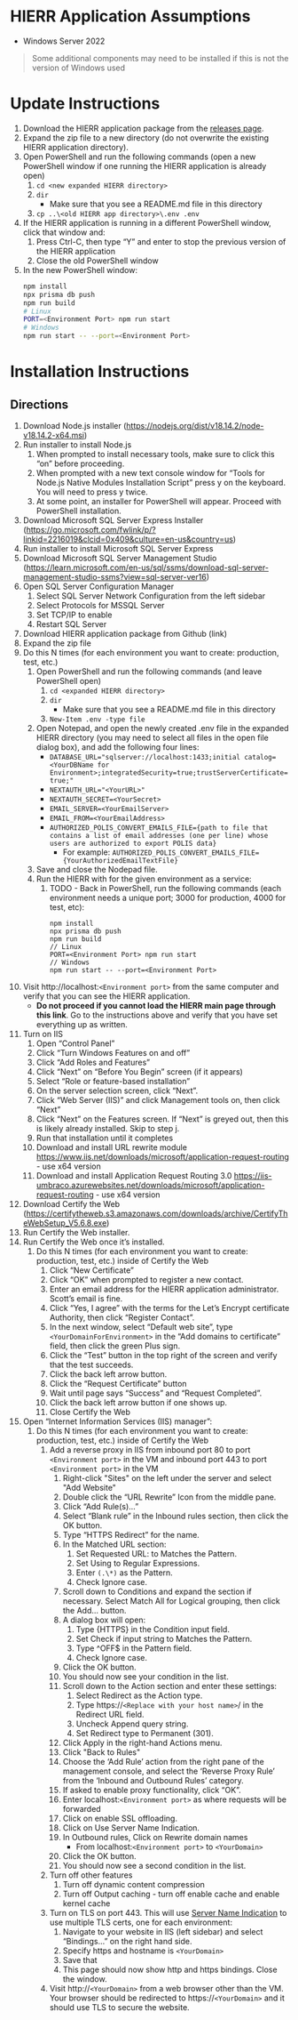 # HIERR Application Assumptions

- Windows Server 2022

> Some additional components may need to be installed if this is not the version of Windows used

# Update Instructions

1. Download the HIERR application package from the [releases page](https://github.com/CodeWithAloha/HIERR/releases).
1. Expand the zip file to a new directory (do not overwrite the existing HIERR application directory).
1. Open PowerShell and run the following commands (open a new PowerShell window if one running the HIERR application is already open)
   1. `cd <new expanded HIERR directory>`
   1. `dir`
      - Make sure that you see a README.md file in this directory
   1. `cp ..\<old HIERR app directory>\.env .env`
1. If the HIERR application is running in a different PowerShell window, click that window and:
   1. Press Ctrl-C, then type “Y” and enter to stop the previous version of the HIERR application
   1. Close the old PowerShell window
1. In the new PowerShell window:
   ```bash
   npm install
   npx prisma db push
   npm run build
   # Linux
   PORT=<Environment Port> npm run start
   # Windows
   npm run start -- --port=<Environment Port>
   ```

# Installation Instructions

## Directions

1. Download Node.js installer (https://nodejs.org/dist/v18.14.2/node-v18.14.2-x64.msi)
1. Run installer to install Node.js
   1. When prompted to install necessary tools, make sure to click this “on” before proceeding.
   1. When prompted with a new text console window for “Tools for Node.js Native Modules Installation Script” press y on the keyboard. You will need to press y twice.
   1. At some point, an installer for PowerShell will appear. Proceed with PowerShell installation.
1. Download Microsoft SQL Server Express Installer (https://go.microsoft.com/fwlink/p/?linkid=2216019&clcid=0x409&culture=en-us&country=us)
1. Run installer to install Microsoft SQL Server Express
1. Download Microsoft SQL Server Management Studio (https://learn.microsoft.com/en-us/sql/ssms/download-sql-server-management-studio-ssms?view=sql-server-ver16)
1. Open SQL Server Configuration Manager
   1. Select SQL Server Network Configuration from the left sidebar
   1. Select Protocols for MSSQL Server
   1. Set TCP/IP to enable
   1. Restart SQL Server
1. Download HIERR application package from Github (link)
1. Expand the zip file
1. Do this N times (for each environment you want to create: production, test, etc.)
   1. Open PowerShell and run the following commands (and leave PowerShell open)
      1. `cd <expanded HIERR directory>`
      1. `dir`
         - Make sure that you see a README.md file in this directory
      1. `New-Item .env -type file`
   1. Open Notepad, and open the newly created .env file in the expanded HIERR directory (you may need to select all files in the open file dialog box), and add the following four lines:
      - `DATABASE_URL="sqlserver://localhost:1433;initial catalog=<YourDBName for Environment>;integratedSecurity=true;trustServerCertificate=true;"`
      - `NEXTAUTH_URL="<YourURL>"`
      - `NEXTAUTH_SECRET=<YourSecret>`
      - `EMAIL_SERVER=<YourEmailServer>`
      - `EMAIL_FROM=<YourEmailAddress>`
      - `AUTHORIZED_POLIS_CONVERT_EMAILS_FILE={path to file that contains a list of email addresses (one per line) whose users are authorized to export POLIS data}`
        - For example: `AUTHORIZED_POLIS_CONVERT_EMAILS_FILE={YourAuthorizedEmailTextFile}`
   1. Save and close the Nodepad file.
   1. Run the HIERR with for the given environment as a service:
      1. TODO - Back in PowerShell, run the following commands (each environment needs a unique port; 3000 for production, 4000 for test, etc):
         ```
         npm install
         npx prisma db push
         npm run build
         // Linux
         PORT=<Environment Port> npm run start
         // Windows
         npm run start -- --port=<Environment Port>
         ```
1. Visit http://localhost:`<Environment port>` from the same computer and verify that you can see the HIERR application.
   - **Do not proceed if you cannot load the HIERR main page through this link**. Go to the instructions above and verify that you have set everything up as written.
1. Turn on IIS
   1. Open “Control Panel”
   1. Click “Turn Windows Features on and off”
   1. Click “Add Roles and Features”
   1. Click “Next” on “Before You Begin” screen (if it appears)
   1. Select “Role or feature-based installation”
   1. On the server selection screen, click “Next”.
   1. Click “Web Server (IIS)” and click Management tools on, then click “Next”
   1. Click “Next” on the Features screen. If “Next” is greyed out, then this is likely already installed. Skip to step j.
   1. Run that installation until it completes
   1. Download and install URL rewrite module https://www.iis.net/downloads/microsoft/application-request-routing - use x64 version
   1. Download and install Application Request Routing 3.0 https://iis-umbraco.azurewebsites.net/downloads/microsoft/application-request-routing - use x64 version
1. Download Certify the Web (https://certifytheweb.s3.amazonaws.com/downloads/archive/CertifyTheWebSetup_V5.6.8.exe)
1. Run Certify the Web installer.
1. Run Certify the Web once it’s installed.
   1. Do this N times (for each environment you want to create: production, test, etc.) inside of Certify the Web
      1. Click “New Certificate”
      1. Click “OK” when prompted to register a new contact.
      1. Enter an email address for the HIERR application administrator. Scott’s email is fine.
      1. Click “Yes, I agree” with the terms for the Let’s Encrypt certificate Authority, then click “Register Contact”.
      1. In the next window, select “Default web site”, type `<YourDomainForEnvironment>` in the “Add domains to certificate” field, then click the green Plus sign.
      1. Click the “Test” button in the top right of the screen and verify that the test succeeds.
      1. Click the back left arrow button.
      1. Click the “Request Certificate” button
      1. Wait until page says “Success” and “Request Completed”.
      1. Click the back left arrow button if one shows up.
      1. Close Certify the Web
1. Open “Internet Information Services (IIS) manager”:
   1. Do this N times (for each environment you want to create: production, test, etc.) inside of Certify the Web
      1. Add a reverse proxy in IIS from inbound port 80 to port `<Environment port>` in the VM and inbound port 443 to port `<Environment port>` in the VM
         1. Right-click "Sites" on the left under the server and select "Add Website"
         1. Double click the “URL Rewrite” Icon from the middle pane.
         1. Click “Add Rule(s)…”
         1. Select “Blank rule” in the Inbound rules section, then click the OK button.
         1. Type “HTTPS Redirect” for the name.
         1. In the Matched URL section:
            1. Set Requested URL: to Matches the Pattern.
            1. Set Using to Regular Expressions.
            1. Enter `(.\*)` as the Pattern.
            1. Check Ignore case.
         1. Scroll down to Conditions and expand the section if necessary. Select Match All for Logical grouping, then click the Add… button.
         1. A dialog box will open:
            1. Type {HTTPS} in the Condition input field.
            1. Set Check if input string to Matches the Pattern.
            1. Type ^OFF$ in the Pattern field.
            1. Check Ignore case.
         1. Click the OK button.
         1. You should now see your condition in the list.
         1. Scroll down to the Action section and enter these settings:
            1. Select Redirect as the Action type.
            1. Type https://`<Replace with your host name>`/ in the Redirect URL field.
            1. Uncheck Append query string.
            1. Set Redirect type to Permanent (301).
         1. Click Apply in the right-hand Actions menu.
         1. Click "Back to Rules"
         1. Choose the ‘Add Rule’ action from the right pane of the management console, and select the ‘Reverse Proxy Rule’ from the ‘Inbound and Outbound Rules’ category.
         1. If asked to enable proxy functionality, click “OK”.
         1. Enter localhost:`<Environment port>` as where requests will be forwarded
         1. Click on enable SSL offloading.
         1. Click on Use Server Name Indication.
         1. In Outbound rules, Click on Rewrite domain names
            - From localhost:`<Environment port>` to `<YourDomain>`
         1. Click the OK button.
         1. You should now see a second condition in the list.
      1. Turn off other features
         1. Turn off dynamic content compression
         1. Turn off Output caching - turn off enable cache and enable kernel cache
      1. Turn on TLS on port 443. This will use [Server Name Indication](https://en.wikipedia.org/wiki/Server_Name_Indication) to use multiple TLS certs, one for each environment:
         1. Navigate to your website in IIS (left sidebar) and select “Bindings…” on the right hand side.
         1. Specify https and hostname is `<YourDomain>`
         1. Save that
         1. This page should now show http and https bindings. Close the window.
      1. Visit http://`<YourDomain>` from a web browser other than the VM. Your browser should be redirected to https://`<YourDomain>` and it should use TLS to secure the website.
